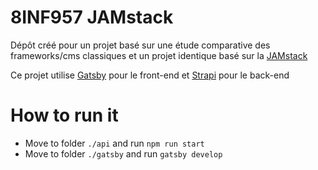 # 8INF957 JAMstack

Dépôt créé pour un projet basé sur une étude comparative des frameworks/cms classiques et un projet identique basé sur la [JAMstack](https://jamstack.org/)

Ce projet utilise [Gatsby](https://www.gatsbyjs.org/) pour le front-end et [Strapi](https://strapi.io/) pour le back-end

# How to run it

* Move to folder `./api` and run `npm run start`
* Move to folder `./gatsby` and run `gatsby develop`